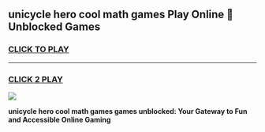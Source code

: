 
## unicycle hero cool math games Play Online 👋 Unblocked Games
<h3>
<a href="https://news.freeplayer.one?title=unicycle_hero_cool_math_games&ref=17CMG">CLICK TO PLAY</a></h3>
<hr>

<h3>
<a href="https://news.freeplayer.one?title=unicycle_hero_cool_math_games&ref=17CMG">CLICK 2 PLAY</a>
  
</h3>

<a href="https://news.freeplayer.one?title=unicycle_hero_cool_math_games&ref=17CMG/"><img src="https://clearcache.store/games.png"></a>


**unicycle hero cool math games games unblocked: Your Gateway to Fun and Accessible Online Gaming**
